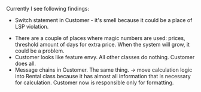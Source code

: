 Currently I see following findings:
- Switch statement in Customer - it's smell because it could be a place of LSP violation.
+ There are a couple of places where magic numbers are used: prices, threshold amount of days for extra price. When the system will grow, it could be a problem.
+ Customer looks like feature envy. All other classes do nothing. Customer does all.
+ Message chains in Customer. The same thing. 
-> move calculation logic into Rental class because it has almost all information that is necessary for calculation. Customer now is responsible only for formatting.